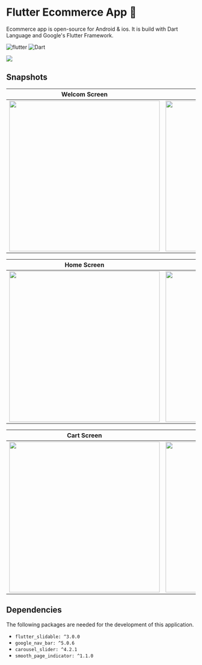 # Flutter Ecommerce App 📱

Ecommerce app is open-source for Android & ios. It is build with Dart Language and Google's Flutter Framework.


![flutter](https://img.shields.io/badge/Flutter-Framework-green?logo=flutter)
![Dart](https://img.shields.io/badge/Dart-Language-blue?logo=dart)


<img src="https://github.com/hussenMk/notes_app_sqflite/assets/82022968/2949f186-de52-4512-bb71-4980784f9dd3" />



## Snapshots
| Welcom Screen | Login Screen | SignUp Screen |
|------|-------|-------|
|<img src="https://github.com/hussenMk/notes_app_sqflite/assets/82022968/6b22ad30-32b3-4fc6-ba43-5726f6c405ac" width="400">|<img src="https://github.com/hussenMk/flutter_ecommerce_app_ui/assets/82022968/e985fec5-2a32-4670-8d76-6e7b4a9c2bc2" width="400">|<img src="https://github.com/hussenMk/flutter_ecommerce_app_ui/assets/82022968/978dcf08-e0be-4e57-815a-b10119fca4e9" width="400">|

| Home Screen | Items Screen| Items Details Screen |
|------|-------|-------|
|<img src="https://github.com/hussenMk/flutter_ecommerce_app_ui/assets/82022968/7cb42cf6-f93f-4325-be5c-6351ef78e443" width="400">|<img src="https://github.com/hussenMk/flutter_ecommerce_app_ui/assets/82022968/efabf8b4-76f9-42e9-a197-b94ba4273685" width="400">|<img src="https://github.com/hussenMk/flutter_ecommerce_app_ui/assets/82022968/97b399c0-3796-4118-b0b6-13f10643e701)" width="400">|

| Cart Screen | CheckOut Screen| Settings |
|------|-------|-------|
|<img src="https://github.com/hussenMk/flutter_ecommerce_app_ui/assets/82022968/e7e61559-9c9a-4906-8e0d-61902b70e349" width="400">|<img src="https://github.com/hussenMk/flutter_ecommerce_app_ui/assets/82022968/dd7e143b-6180-4fb4-ad0d-6c899a6c357a" width="400">|<img src="https://github.com/hussenMk/flutter_ecommerce_app_ui/assets/82022968/53f5e65d-1b1d-4269-978d-2bb60b1128ec" width="400">|





## Dependencies
The following packages are needed for the development of this application.
- `flutter_slidable: ^3.0.0`
- `google_nav_bar: ^5.0.6`
- `carousel_slider: ^4.2.1`
- `smooth_page_indicator: ^1.1.0`  
  
  
  
  



